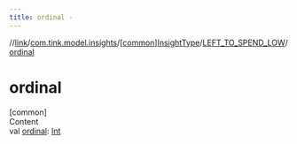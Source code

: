 ```yaml
---
title: ordinal -
---
```

//[link](../../../index.md)/[com.tink.model.insights](../../index.md)/[[common]InsightType](../index.md)/[LEFT_TO_SPEND_LOW](index.md)/[ordinal](ordinal.md)



# ordinal  
[common]  
Content  
val [ordinal](ordinal.md): [Int](https://kotlinlang.org/api/latest/jvm/stdlib/kotlin/-int/index.html)  



